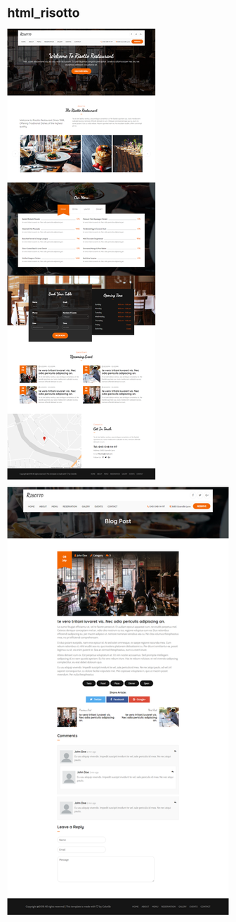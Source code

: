 # html_risotto

![title](https://raw.githubusercontent.com/tahongtrung/html_risotto/master/home.png)

![hello](https://raw.githubusercontent.com/tahongtrung/html_risotto/master/blog.png)
